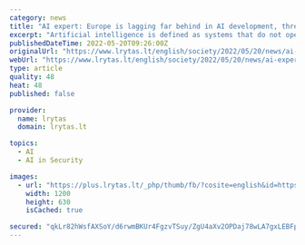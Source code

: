 ```yaml
---
category: news
title: "AI expert: Europe is lagging far behind in AI development, threatening its security"
excerpt: "Artificial intelligence is defined as systems that do not operate according to a designed algorithm but are able to learn from new data."
publishedDateTime: 2022-05-20T09:26:00Z
originalUrl: "https://www.lrytas.lt/english/society/2022/05/20/news/ai-expert-europe-is-lagging-far-behind-in-ai-development-threatening-its-security-23417621"
webUrl: "https://www.lrytas.lt/english/society/2022/05/20/news/ai-expert-europe-is-lagging-far-behind-in-ai-development-threatening-its-security-23417621"
type: article
quality: 48
heat: 48
published: false

provider:
  name: lrytas
  domain: lrytas.lt

topics:
  - AI
  - AI in Security

images:
  - url: "https://plus.lrytas.lt/_php/thumb/fb/?cosite=english&id=https://media.lrytas.lt/images/2022/05/20/092541573-03a3d270-008e-40b4-b1d1-ef475d72b97a.jpg?gen=1653038777334&type=.jpg&articleID=23417621"
    width: 1200
    height: 630
    isCached: true

secured: "qkLr82hWsfAXSoY/d6rwmBKUr4FgzvTSuy/ZgU4aXv2OPDaj78wLA7gxLEBFpFceZXJEmWCtu3scRvSX62etWC1ZzhsC9MwUahVC6BU9Kz16f96zzKrf4dReQRx+wUFJ/TUcbfl5HMV+SM3qXSfD1UmM4Qkpsebg9/KzUAkZjCwDd5gMSCIxYdWkA3vDa+NY7lcIJaVOM7SdBidxipSYHRg1nDmwRSqULRjsVZZqUsMlRF5OhDO67FKGAhqeTjOyZ3GUZchSBXpAh9W3Tevr3XTuPQA6cHEF02+jII3jYdNOF8eKaypUqVgSFiItcynVtbso3b+x1xDnChyTFmCZxixqaeo/qidat5rcS7tq2qI=;dN3zdIsi3nrkoCbEu4YaQA=="
---
```


